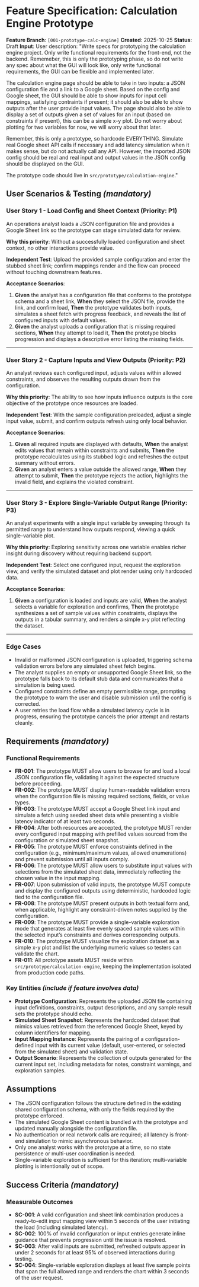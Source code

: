 # Feature Specification: Calculation Engine Prototype

**Feature Branch**: `[001-prototype-calc-engine]`
**Created**: 2025-10-25
**Status**: Draft
**Input**: User description: "Write specs for prototyping the calculation engine project. Only write functional requirements for the front-end, not the backend. Rememeber, this is only the prototyping phase, so do not write any spec about what the GUI will look like, only write functional requirements, the GUI can be flexible and implemented later.

The calculation engine page should be able to take in two inputs: a JSON configuration file and a link to a Google sheet. Based on the config and Google sheet, the GUI should be able to show inputs for input cell mappings, satisfying contraints if present; it should also be able to show outputs after the user provide input values. The page should also be able to display a set of outputs given a set of values for an input (based on constraints if present), this can be a simple x-y plot. Do not worry about plotting for two variables for now, we will worry about that later.

Remember, this is only a prototype, so hardcode EVERYTHING. Simulate real Google sheet API calls if necessary and add latency simulation when it makes sense, but do not actually call any API. However, the imported JSON config should be real and real input and output values in the JSON config should be displayed on the GUI.

The prototype code should live in `src/prototype/calculation-engine`."

## User Scenarios & Testing _(mandatory)_

### User Story 1 - Load Config and Sheet Context (Priority: P1)

An operations analyst loads a JSON configuration file and provides a Google Sheet link so the prototype can stage simulated data for review.

**Why this priority**: Without a successfully loaded configuration and sheet context, no other interactions provide value.

**Independent Test**: Upload the provided sample configuration and enter the stubbed sheet link; confirm mappings render and the flow can proceed without touching downstream features.

**Acceptance Scenarios**:

1. **Given** the analyst has a configuration file that conforms to the prototype schema and a sheet link, **When** they select the JSON file, provide the link, and confirm load, **Then** the prototype validates both inputs, simulates a sheet fetch with progress feedback, and reveals the list of configured inputs with default values.
2. **Given** the analyst uploads a configuration that is missing required sections, **When** they attempt to load it, **Then** the prototype blocks progression and displays a descriptive error listing the missing fields.

---

### User Story 2 - Capture Inputs and View Outputs (Priority: P2)

An analyst reviews each configured input, adjusts values within allowed constraints, and observes the resulting outputs drawn from the configuration.

**Why this priority**: The ability to see how inputs influence outputs is the core objective of the prototype once resources are loaded.

**Independent Test**: With the sample configuration preloaded, adjust a single input value, submit, and confirm outputs refresh using only local behavior.

**Acceptance Scenarios**:

1. **Given** all required inputs are displayed with defaults, **When** the analyst edits values that remain within constraints and submits, **Then** the prototype recalculates using its stubbed logic and refreshes the output summary without errors.
2. **Given** an analyst enters a value outside the allowed range, **When** they attempt to submit, **Then** the prototype rejects the action, highlights the invalid field, and explains the violated constraint.

---

### User Story 3 - Explore Single-Variable Output Range (Priority: P3)

An analyst experiments with a single input variable by sweeping through its permitted range to understand how outputs respond, viewing a quick single-variable plot.

**Why this priority**: Exploring sensitivity across one variable enables richer insight during discovery without requiring backend support.

**Independent Test**: Select one configured input, request the exploration view, and verify the simulated dataset and plot render using only hardcoded data.

**Acceptance Scenarios**:

1. **Given** a configuration is loaded and inputs are valid, **When** the analyst selects a variable for exploration and confirms, **Then** the prototype synthesizes a set of sample values within constraints, displays the outputs in a tabular summary, and renders a simple x-y plot reflecting the dataset.

---

### Edge Cases

- Invalid or malformed JSON configuration is uploaded, triggering schema validation errors before any simulated sheet fetch begins.
- The analyst supplies an empty or unsupported Google Sheet link, so the prototype falls back to its default stub data and communicates that a simulation is being used.
- Configured constraints define an empty permissible range, prompting the prototype to warn the user and disable submission until the config is corrected.
- A user retries the load flow while a simulated latency cycle is in progress, ensuring the prototype cancels the prior attempt and restarts cleanly.

## Requirements _(mandatory)_

### Functional Requirements

- **FR-001**: The prototype MUST allow users to browse for and load a local JSON configuration file, validating it against the expected structure before proceeding.
- **FR-002**: The prototype MUST display human-readable validation errors when the configuration file is missing required sections, fields, or value types.
- **FR-003**: The prototype MUST accept a Google Sheet link input and simulate a fetch using seeded sheet data while presenting a visible latency indicator of at least two seconds.
- **FR-004**: After both resources are accepted, the prototype MUST render every configured input mapping with prefilled values sourced from the configuration or simulated sheet snapshot.
- **FR-005**: The prototype MUST enforce constraints defined in the configuration (e.g., minimum/maximum values, allowed enumerations) and prevent submission until all inputs comply.
- **FR-006**: The prototype MUST allow users to substitute input values with selections from the simulated sheet data, immediately reflecting the chosen value in the input mapping.
- **FR-007**: Upon submission of valid inputs, the prototype MUST compute and display the configured outputs using deterministic, hardcoded logic tied to the configuration file.
- **FR-008**: The prototype MUST present outputs in both textual form and, when applicable, highlight any constraint-driven notes supplied by the configuration.
- **FR-009**: The prototype MUST provide a single-variable exploration mode that generates at least five evenly spaced sample values within the selected input’s constraints and derives corresponding outputs.
- **FR-010**: The prototype MUST visualize the exploration dataset as a simple x-y plot and list the underlying numeric values so testers can validate the chart.
- **FR-011**: All prototype assets MUST reside within `src/prototype/calculation-engine`, keeping the implementation isolated from production code paths.

### Key Entities _(include if feature involves data)_

- **Prototype Configuration**: Represents the uploaded JSON file containing input definitions, constraints, output descriptions, and any sample result sets the prototype should echo.
- **Simulated Sheet Snapshot**: Represents the hardcoded dataset that mimics values retrieved from the referenced Google Sheet, keyed by column identifiers for mapping.
- **Input Mapping Instance**: Represents the pairing of a configuration-defined input with its current value (default, user-entered, or selected from the simulated sheet) and validation state.
- **Output Scenario**: Represents the collection of outputs generated for the current input set, including metadata for notes, constraint warnings, and exploration samples.

## Assumptions

- The JSON configuration follows the structure defined in the existing shared configuration schema, with only the fields required by the prototype enforced.
- The simulated Google Sheet content is bundled with the prototype and updated manually alongside the configuration file.
- No authentication or real network calls are required; all latency is front-end simulation to mimic asynchronous behavior.
- Only one analyst works with the prototype at a time, so no state persistence or multi-user coordination is needed.
- Single-variable exploration is sufficient for this iteration; multi-variable plotting is intentionally out of scope.

## Success Criteria _(mandatory)_

### Measurable Outcomes

- **SC-001**: A valid configuration and sheet link combination produces a ready-to-edit input mapping view within 5 seconds of the user initiating the load (including simulated latency).
- **SC-002**: 100% of invalid configuration or input entries generate inline guidance that prevents progression until the issue is resolved.
- **SC-003**: After valid inputs are submitted, refreshed outputs appear in under 2 seconds for at least 95% of observed interactions during testing.
- **SC-004**: Single-variable exploration displays at least five sample points that span the full allowed range and renders the chart within 3 seconds of the user request.
